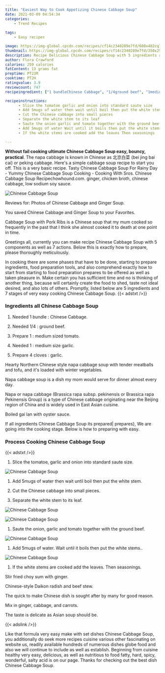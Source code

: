 ```yaml
---
title: "Easiest Way to Cook Appetizing Chinese Cabbage Soup"
date: 2021-03-09 04:54:34
categories:
    - Trend Recipes
    
tags:
    - Easy recipes

image: https://img-global.cpcdn.com/recipes/cf14c2340289e7fd/680x482cq70/chinese-cabbage-soup-recipe-main-photo.jpg
thumbnail: https://img-global.cpcdn.com/recipes/cf14c2340289e7fd/350x250cq70/chinese-cabbage-soup-recipe-main-photo.jpg
description: Recipe Delicious Chinese Cabbage Soup with 5 ingredients and 7 stages of easy cooking.
author: Flora Crawford
calories: 259 calories
fatContent: 13 grams fat
preptime: PT23M
cooktime: PT2H
ratingvalue: 3.9
reviewcount: 747
recipeingredient: ["1 bundleChinese Cabbage", "1/4ground beef", "1medium sized tomato", "1medium size garlic", "4 clovesgarlic"]

recipeinstructions: 
      - Slice the tomatoe garlic and onion into standard saute size 
      - Add 5mugs of water then wait until boil then put the white stem 
      - Cut the Chinese cabbage into small pieces 
      - Separate the white stem to its leaf 
      - Saute the onion garlic and tomato together with the ground beef 
      - Add 5mugs of water Wait until it boils then put the white stems 
      - If the white stems are cooked add the leaves Then seasonings

---
```




**Without fail cooking ultimate Chinese Cabbage Soup easy, bouncy, practical**. The napa cabbage is known in Chinese as 北京白菜 (bei jing bai cai) or peking cabbage. Here&#39;s a simple cabbage soup recipe to start you off. This is a very basic recipe. Tasty Chinese Cabbage Soup For Rainy Day - Yummy Chinese Cabbage Soup Cooking - Cooking With Sros. Chinese Cabbage Soup Recipechowhound.com. ginger, chicken broth, chinese cabbage, low sodium soy sauce.


![Chinese Cabbage Soup](https://img-global.cpcdn.com/recipes/cf14c2340289e7fd/680x482cq70/chinese-cabbage-soup-recipe-main-photo.jpg "Chinese Cabbage Soup")



Reviews for: Photos of Chinese Cabbage and Ginger Soup.

You saved Chinese Cabbage and Ginger Soup to your Favorites.

Cabbage Soup with Pork Ribs is a Chinese soup that my mum cooked so frequently in the past that I think she almost cooked it to death at one point in time.


Greetings all, currently you can make recipe Chinese Cabbage Soup with 5 components as well as 7 actions. Below this is exactly how to prepare, please thoroughly meticulously.

In cooking there are some phases that have to be done, starting to prepare ingredients, food preparation tools, and also comprehend exactly how to start from starting to food preparation prepares to be offered as well as taken pleasure in. Make certain you has sufficient time and no is thinking of another thing, because will certainly create the food to shed, taste not ideal desired, and also lots of others. Promptly, listed below are 5 ingredients and 7 stages of very easy cooking Chinese Cabbage Soup.
{{< adstxt />}}

### Ingredients all Chinese Cabbage Soup


1. Needed 1 bundle : Chinese Cabbage.

1. Needed 1/4 : ground beef.

1. Prepare 1 : medium sized tomato.

1. Needed 1 : medium size garlic.

1. Prepare 4 cloves : garlic.


Hearty Northern Chinese style napa cabbage soup with tender meatballs and tofu, and it&#39;s loaded with winter vegetables.

Napa cabbage soup is a dish my mom would serve for dinner almost every day.

Napa or napa cabbage (Brassica rapa subsp. pekinensis or Brassica rapa Pekinensis Group) is a type of Chinese cabbage originating near the Beijing region of China and is widely used in East Asian cuisine.

Boiled gai lan with oyster sauce.


If all ingredients Chinese Cabbage Soup its prepared| prepares}, We are going into the cooking stage. Below is how to preparing with easy.

### Process Cooking Chinese Cabbage Soup

{{< adstxt />}}


1. Slice the tomatoe, garlic and onion into standard saute size.



![Chinese Cabbage Soup](https://img-global.cpcdn.com/steps/c1fd52199c429ade/160x128cq70/chinese-cabbage-soup-recipe-step-1-photo.jpg" "Chinese Cabbage Soup")



1. Add 5mugs of water then wait until boil then put the white stem.



1. Cut the Chinese cabbage into small pieces.



1. Separate the white stem to its leaf.



![Chinese Cabbage Soup](https://img-global.cpcdn.com/steps/70b64e11c85a7c98/160x128cq70/chinese-cabbage-soup-recipe-step-4-photo.jpg" "Chinese Cabbage Soup")

![Chinese Cabbage Soup](https://img-global.cpcdn.com/steps/befc791ef91e30aa/160x128cq70/chinese-cabbage-soup-recipe-step-4-photo.jpg" "Chinese Cabbage Soup")



1. Saute the onion, garlic and tomato together with the ground beef.



![Chinese Cabbage Soup](https://img-global.cpcdn.com/steps/94b2f9bd7aa390a4/160x128cq70/chinese-cabbage-soup-recipe-step-5-photo.jpg" "Chinese Cabbage Soup")



1. Add 5mugs of water. Wait until it boils then put the white stems..



![Chinese Cabbage Soup](https://img-global.cpcdn.com/steps/8ac89de7e06d904c/160x128cq70/chinese-cabbage-soup-recipe-step-6-photo.jpg" "Chinese Cabbage Soup")



1. If the white stems are cooked add the leaves. Then seasonings.




Stir fried choy sum with ginger.

Chinese-style Daikon radish and beef stew.

The quick to make Chinese dish is sought after by many for good reason.

Mix in ginger, cabbage, and carrots.

The taste is delicate as Asian soup should be.


{{< adslink />}}

Like that formula very easy make with set dishes Chinese Cabbage Soup, you additionally do seek more recipes cuisine various other fascinating on website us, readily available hundreds of numerous dishes globe food and also we will continue to include as well as establish. Beginning from cuisine healthy very easy, delicious, as well as nutritious to food fatty, hard, spicy, wonderful, salty acid is on our page. Thanks for checking out the best dish Chinese Cabbage Soup.
